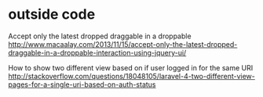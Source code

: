 # outside code
Accept only the latest dropped draggable in a droppable
http://www.macaalay.com/2013/11/15/accept-only-the-latest-dropped-draggable-in-a-droppable-interaction-using-jquery-ui/

How to show two different view  based on if user logged in for the same URI
http://stackoverflow.com/questions/18048105/laravel-4-two-different-view-pages-for-a-single-uri-based-on-auth-status